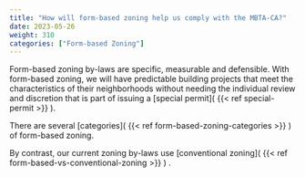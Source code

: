 ```yaml
---
title: "How will form-based zoning help us comply with the MBTA-CA?"
date: 2023-05-26
weight: 310
categories: ["Form-based Zoning"]
---
```

Form-based zoning by-laws are specific, measurable and defensible. With form-based zoning, we will have predictable building projects that meet the characteristics of their neighborhoods without needing the individual review and discretion that is part of issuing a [special permit]( {{< ref special-permit >}} ).

There are several [categories]( {{< ref form-based-zoning-categories >}} ) of form-based zoning.

By contrast, our current zoning by-laws use [conventional zoning]( {{< ref form-based-vs-conventional-zoning >}} ) .
